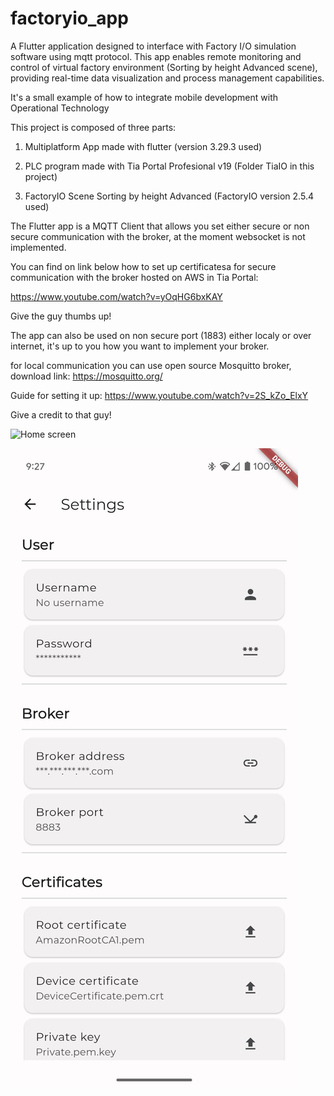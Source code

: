 # factoryio_app

A Flutter application designed to interface with Factory I/O simulation software using mqtt protocol. This app enables remote monitoring and control of virtual factory environment (Sorting by height Advanced scene), providing real-time data visualization and process management capabilities.

It's a small example of how to integrate mobile development with Operational Technology

This project is composed of three parts:

1) Multiplatform App made with flutter (version 3.29.3 used)

2) PLC program made with Tia Portal Profesional v19 (Folder TiaIO in this project)

3) FactoryIO Scene Sorting by height Advanced (FactoryIO version 2.5.4 used)

The Flutter app is a MQTT Client that allows you set either secure or non secure communication with the broker, at the moment websocket is not implemented. 

You can find on link below how to set up certificatesa for secure communication with the broker hosted on AWS in Tia Portal:

https://www.youtube.com/watch?v=yOqHG6bxKAY

Give the guy thumbs up!

The app can also be used on non secure port (1883) either localy or over internet, it's up to you how you want to implement your broker.

for local communication you can use open source Mosquitto broker, download link: https://mosquitto.org/

Guide for setting it up: https://www.youtube.com/watch?v=2S_kZo_ElxY

Give a credit to that guy!

<image src="screenshots/home.jpeg" width="175" height="350" alt="Home screen">


![Screenshot](screenshots/settings.jpeg)
